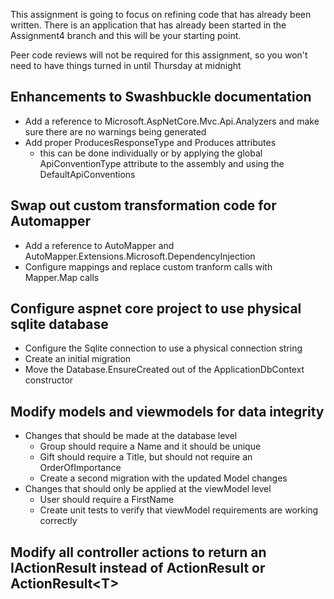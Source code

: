 This assignment is going to focus on refining code that has already been written. There is
an application that has already been started in the Assignment4 branch and this will be
your starting point.

Peer code reviews will not be required for this assignment, so you won't need to have
things turned in until Thursday at midnight

## Enhancements to Swashbuckle documentation
- Add a reference to Microsoft.AspNetCore.Mvc.Api.Analyzers and make sure there are no warnings being generated
- Add proper ProducesResponseType and Produces attributes
  - this can be done individually or by applying the global ApiConventionType attribute to the assembly and using the DefaultApiConventions

## Swap out custom transformation code for Automapper
- Add a reference to AutoMapper and AutoMapper.Extensions.Microsoft.DependencyInjection
- Configure mappings and replace custom tranform calls with Mapper.Map calls

## Configure aspnet core project to use physical sqlite database
- Configure the Sqlite connection to use a physical connection string
- Create an initial migration
- Move the Database.EnsureCreated out of the ApplicationDbContext constructor

## Modify models and viewmodels for data integrity
- Changes that should be made at the database level
  - Group should require a Name and it should be unique
  - Gift should require a Title, but should not require an OrderOfImportance
  - Create a second migration with the updated Model changes
- Changes that should only be applied at the viewModel level
  - User should require a FirstName
  - Create unit tests to verify that viewModel requirements are working correctly

## Modify all controller actions to return an IActionResult instead of ActionResult or ActionResult&lt;T&gt;
